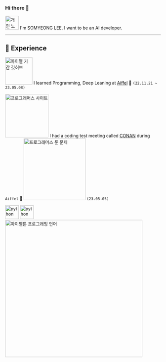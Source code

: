 ### Hi there 👋

[<img width="44" alt="개인 노션 페이지" src="https://user-images.githubusercontent.com/103846429/236405092-a8befb2e-798d-4d47-a859-4ecb42fe9ae5.png">](https://www.notion.so/modulabs/b5de42d918bc4e0ba8300099e6b9eba8) I'm SOMYEONG LEE. I want to be an AI developer.

---
💫 Experience
---
[<img width="88" alt="아이펠 기간 깃허브" src="https://user-images.githubusercontent.com/103846429/236402693-a6c42d01-9586-4cc0-bc31-3c8ec5f2e112.png">](https://github.com/M-05/aiffel_onlin_class)  I learned Programming, Deep Leaning at [Aiffel](https://aiffel.io) 🌱 `(22.11.21 ~ 23.05.08)`

[<img width="140" alt="프로그래머스 사이트" src="https://user-images.githubusercontent.com/103846429/236401722-c9b61930-fbf2-4ae0-966e-d7abea7e9381.png">](https://school.programmers.co.kr/learn/challenges?order=acceptance_desc&levels=1%2C0&languages=python3)  I had a coding test meeting called [CONAN](https://www.notion.so/modulabs/1dd14f4bfd0a4fe5a7c56789ffced27f) during `Aiffel` 🔭 <img width="200" alt="프로그래머스 푼 문제" src="https://user-images.githubusercontent.com/103846429/236403343-b49e1ff9-93b2-45b5-8ba2-fa8c0c5b5e9a.png"> `(23.05.05)`

<img width="44" alt="python" src="https://user-images.githubusercontent.com/103846429/236408266-293ae905-6517-48ad-ad38-57494b21825a.jpeg"> <img width="44" alt="python" src="https://user-images.githubusercontent.com/103846429/236408608-97766fcc-7539-4363-bc83-d569728d1820.png"> [<img width="444" alt="아이펠톤 프로그래밍 언어" src="https://user-images.githubusercontent.com/103846429/236410878-a7c414f2-a5be-4ba7-9292-3191bcdba73c.png">](https://github.com/aiffelthon-gal/gal)




<!--
**M-05/M-05** is a ✨ _special_ ✨ repository because its `README.md` (this file) appears on your GitHub profile.

Here are some ideas to get you started:

- 🔭 I’m currently working on ...
- 🌱 I’m currently learning ...
- 👯 I’m looking to collaborate on ...
- 🤔 I’m looking for help with ...
- 💬 Ask me about ...
- 📫 How to reach me: ...
- 😄 Pronouns: ...
- ⚡ Fun fact: ...
-->
